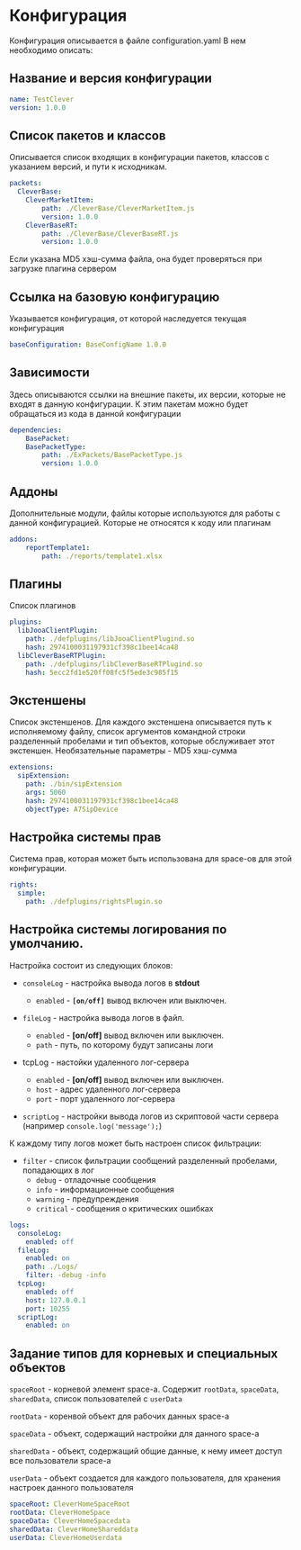 # Конфигурация

Конфигурация описывается в файле configuration.yaml
В нем необходимо описать:

## Название и версия конфигурации

```YAML
name: TestClever
version: 1.0.0
```

## Список пакетов и классов

Описывается список входящих в конфигурации пакетов, классов с указанием версий, и пути к исходникам.


```YAML
packets:
  CleverBase:
    CleverMarketItem:
        path: ./CleverBase/CleverMarketItem.js
        version: 1.0.0
    CleverBaseRT:
        path: ./CleverBase/CleverBaseRT.js
        version: 1.0.0
```

Если указана MD5 хэш-сумма файла, она будет проверяться при загрузке плагина сервером

## Ссылка на базовую конфигурацию

Указывается конфигурация, от которой наследуется текущая конфигурация

```YAML
baseConfiguration: BaseConfigName 1.0.0

```


## Зависимости

Здесь описываются ссылки на внешние пакеты, их версии, которые не входят в данную конфигурации. К этим пакетам можно будет обращаться из кода в данной конфигурации

```YAML
dependencies: 
    BasePacket:
    BasePacketType:
        path: ./ExPackets/BasePacketType.js
        version: 1.0.0

```

## Аддоны

Дополнительные модули, файлы которые используются для работы с данной конфигурацией. Которые не относятся к коду или плагинам

```YAML
addons: 
    reportTemplate1:
        path: ./reports/template1.xlsx


```

## Плагины

Список плагинов 

```YAML
plugins:
  libJooaClientPlugin:
    path: ./defplugins/libJooaClientPlugind.so
    hash: 2974100031197931cf398c1bee14ca48
  libCleverBaseRTPlugin:
    path: ./defplugins/libCleverBaseRTPlugind.so
    hash: 5ecc2fd1e520ff08fc5f5ede3c985f15
```




## Экстеншены

Список экстеншенов.
Для каждого экстеншена описывается путь к исполняемому файлу, список аргументов командной строки разделенный пробелами и тип объектов, которые обслуживает этот экстеншен. Необязательные параметры - MD5 хэш-сумма

```YAML
extensions:
  sipExtension:
    path: ./bin/sipExtension
    args: 5060 
    hash: 2974100031197931cf398c1bee14ca48
    objectType: A7SipDevice
```


## Настройка системы прав

Система прав, которая может быть использована для space-ов для этой конфигурации. 

```YAML
rights:
  simple:
    path: ./defplugins/rightsPlugin.so
```

## Настройка системы логирования по умолчанию.

Настройка состоит из следующих блоков:
- `consoleLog` - настройка вывода логов в **stdout**
  - `enabled` - **`[on/off]`** вывод включен или выключен.
- `fileLog` - настройка вывода логов в файл.
  - `enabled` - **[on/off]** вывод включен или выключен.
  - `path` - путь, по которому будут записаны логи

- tcpLog - настойки удаленного лог-сервера
  - `enabled` - **[on/off]** вывод включен или выключен.
  - `host` - адрес удаленного лог-сервера
  - `port` - порт удаленного лог-сервера
- `scriptLog` - настройки вывода логов из скриптовой части сервера (например `console.log('message');`)

К каждому типу логов может быть настроен список фильтрации:
  - `filter` - список фильтрации сообщений разделенный пробелами, попадающих в лог
    - `debug` - отладочные сообщения
    - `info` - информационные сообщения
    - `warning` - предупреждения
    - `critical` - сообщения о критических ошибках

```YAML
logs:
  consoleLog:
    enabled: off
  fileLog:
    enabled: on
    path: ./Logs/
    filter: -debug -info
  tcpLog:
    enabled: off
    host: 127.0.0.1
    port: 10255
  scriptLog:
    enabled: on
```


## Задание типов для корневых и специальных объектов 

`spaceRoot` - корневой элемент space-а. Содержит `rootData`, `spaceData`, `sharedData`, список пользователей с `userData`

`rootData` - коренвой объект для рабочих данных space-а

`spaceData` - объект, содержащий настройки для данного space-а

`sharedData` - объект, содержащий общие данные, к нему имеет доступ все пользователи space-а

`userData` - объект создается для каждого пользователя, для хранения настроек данного пользователя 

```YAML
spaceRoot: CleverHomeSpaceRoot
rootData: CleverHomeSpace
spaceData: CleverHomeSpacedata
sharedData: CleverHomeShareddata
userData: CleverHomeUserdata
```